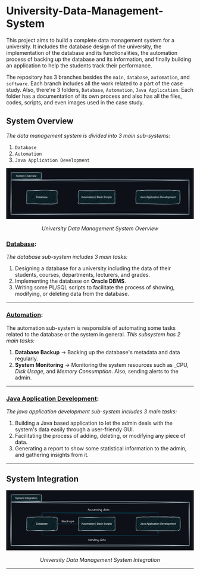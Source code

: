 # University-Data-Management-System
This project aims to build a complete data management system for a university. It includes the database design of the university, the implementation of the database and its functionalities, the automation process of backing up the database and its information, and finally building an application to help the students track their performance.

The repository has 3 branches besides the `main`, `database`, `automation`, and `software`. Each branch includes all the work related to a part of the case study. Also, there're 3 folders, `Database`, `Automation`, `Java Application`. Each folder has a documentation of its own process and also has all the files, codes, scripts, and even images used in the case study.

## System Overview ##

_The data management system is divided into 3 main sub-systems:_
1. `Database`
2. `Automation`
3. `Java Application Development`

<div align="center">
  <img src="system-overview.png" alt="Image">
  <p><em>University Data Management System Overview</em></p>
</div>

### <u>Database</u>: ###

_The database sub-system includes 3 main tasks:_
1. Designing a database for a university including the data of their students, courses, departments, lecturers, and grades.
2. Implementing the database on __Oracle DBMS__.
3. Writing some PL/SQL scripts to facilitate the process of showing, modifying, or deleting data from the database.

---

### <u>Automation</u>: ###

The automation sub-system is responsible of automating some tasks related to the database or the system in general. _This subsystem has 2 main tasks:_

1. __Database Backup__ &rarr; Backing up the database's metadata and data regularly.
2. __System Monitoring__ &rarr; Monitoring the system resources such as _CPU, _Disk Usage_, and _Memory Consumption_. Also, sending alerts to the admin.

---

### <u>Java Application Development</u>: ###

_The java application development sub-system includes 3 main tasks:_
1. Building a Java based application to let the admin deals with the system's data easily through a user-friendy GUI.
2. Facilitating the process of adding, deleting, or modifying any piece of data.
3. Generating a report to show some statistical information to the admin, and gathering insights from it.

---

## System Integration ##

<div align="center">
  <img src="system-integration.png" alt="Image">
  <p><em>University Data Management System Integration</em></p>
</div>

---
